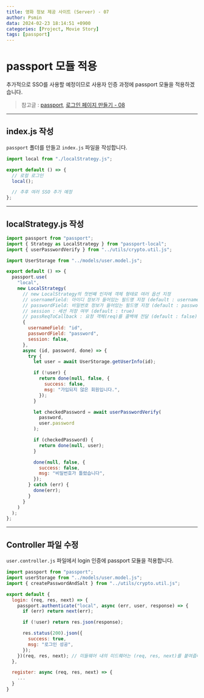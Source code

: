 ```yaml
---
title: 영화 정보 제공 사이트 (Server) - 07
author: Psmin
data: 2024-02-23 18:14:51 +0900
categories: [Project, Movie Story]
tags: [passport]
---
```


# passport 모듈 적용

추가적으로 SSO를 사용할 예정이므로 사용자 인증 과정에 passport 모듈을 적용하겠습니다.

> 참고글 : [passport](https://psmin1994.github.io/posts/passport/), [로그인 페이지 만들기 - 08](https://psmin1994.github.io/posts/login-08/)

---

## index.js 작성

`passport` 폴더를 만들고 `index.js` 파일을 작성합니다.

```js
import local from "./localStrategy.js";

export default () => {
  // 로컬 로그인
  local();

  // 추후 여러 SSO 추가 예정
};
```

---

## localStrategy.js 작성

```js
import passport from "passport";
import { Strategy as LocalStrategy } from "passport-local";
import { userPasswordVerify } from "../utils/crypto.util.js";

import UserStorage from "../models/user.model.js";

export default () => {
  passport.use(
    "local",
    new LocalStrategy(
      // new LocalStrategy의 첫번째 인자에 객체 형태로 여러 옵션 지정
      // usernameField: 아이디 정보가 들어있는 필드명 지정 (default : username)
      // passwordField: 비밀번호 정보가 들어있는 필드명 지정 (default : password)
      // session : 세션 저장 여부 (default : true)
      // passReqToCallback : 요청 객체(req)를 콜백에 전달 (default : false)
      {
        usernameField: "id",
        passwordField: "password",
        session: false,
      },
      async (id, password, done) => {
        try {
          let user = await UserStorage.getUserInfo(id);

          if (!user) {
            return done(null, false, {
              success: false,
              msg: "가입되지 않은 회원입니다.",
            });
          }

          let checkedPassword = await userPasswordVerify(
            password,
            user.password
          );

          if (checkedPassword) {
            return done(null, user);
          }

          done(null, false, {
            success: false,
            msg: "비밀번호가 틀렸습니다",
          });
        } catch (err) {
          done(err);
        }
      }
    )
  );
};
```

---

## Controller 파일 수정

`user.controller.js` 파일에서 login 인증에 passport 모듈을 적용합니다.

```js
import passport from "passport";
import userStorage from "../models/user.model.js";
import { createPasswordAndSalt } from "../utils/crypto.util.js";

export default {
  login: (req, res, next) => {
    passport.authenticate("local", async (err, user, response) => {
      if (err) return next(err);

      if (!user) return res.json(response);

      res.status(200).json({
        success: true,
        msg: "로그인 성공",
      });
    })(req, res, next); // 미들웨어 내의 미드뤠어는 (req, res, next)를 붙여줍니다.
  },

  register: async (req, res, next) => {
    ...
  }
}
```
